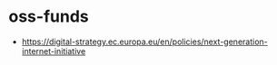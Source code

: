 # oss-funds

- https://digital-strategy.ec.europa.eu/en/policies/next-generation-internet-initiative
